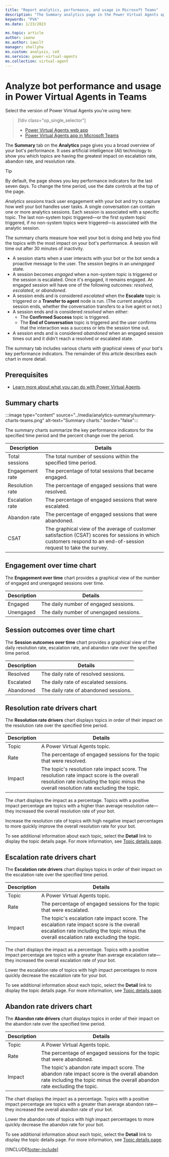 ```yaml
---
title: "Report analytics, performance, and usage in Microsoft Teams"
description: "The Summary analytics page in the Power Virtual Agents app in Microsoft Teams shows you the scope of analytics, clustered with AI technology, so you can instantly see what topics and bots need improving."
keywords: "PVA"
ms.date: 1/23/2023

ms.topic: article
author: iaanw
ms.author: iawilt
manager: shellyha
ms.custom: analysis, ceX
ms.service: power-virtual-agents
ms.collection: virtual-agent
---
```


# Analyze bot performance and usage in Power Virtual Agents in Teams

Select the version of Power Virtual Agents you're using here:

> [!div class="op_single_selector"]
>
> - [Power Virtual Agents web app](../analytics-summary.md)
> - [Power Virtual Agents app in Microsoft Teams](analytics-summary-teams.md)

The **Summary** tab on the **Analytics** page gives you a broad overview of your bot's performance. It uses artificial intelligence (AI) technology to show you which topics are having the greatest impact on escalation rate, abandon rate, and resolution rate.

> [!TIP]
> By default, the page shows you key performance indicators for the last seven days. To change the time period, use the date controls at the top of the page.

_Analytics sessions_ track user engagement with your bot and try to capture how well your bot handles user tasks. A single conversation can contain one or more analytics sessions. Each session is associated with a specific topic. The last non-system topic triggered&mdash;or the first system topic triggered, if no non-system topics were triggered&mdash;is associated with the analytic session.

The summary charts measure how well your bot is doing and help you find the topics with the most impact on your bot's performance. A session will time out after 30&nbsp;minutes of inactivity.

- A session starts when a user interacts with your bot or the bot sends a proactive message to the user. The session begins in an _unengaged_ state.
- A session becomes _engaged_ when a non-system topic is triggered or the session is escalated. Once it's engaged, it remains engaged. An engaged session will have one of the following outcomes: _resolved_, _escalated_, or _abandoned_.
- A session ends and is considered _escalated_ when the **Escalate** topic is triggered or a **Transfer to agent** node is run. (The current analytics session ends, whether the conversation transfers to a live agent or not.)
- A session ends and is considered _resolved_ when either:
  - The **Confirmed Success** topic is triggered.
  - The **End of Conversation** topic is triggered and the user confirms that the interaction was a success or lets the session time out.
- A session ends and is considered _abandoned_ when an engaged session times out and it didn't reach a resolved or escalated state.

The summary tab includes various charts with graphical views of your bot's key performance indicators. The remainder of this article describes each chart in more detail.

## Prerequisites

- [Learn more about what you can do with Power Virtual Agents](fundamentals-what-is-power-virtual-agents-teams.md).

## Summary charts

:::image type="content" source="../media/analytics-summary/summary-charts-teams.png" alt-text="Summary charts." border="false":::

The summary charts summarize the key performance indicators for the specified time period and the percent change over the period.

| Description | Details |
|---|---|
| Total sessions | The total number of sessions within the specified time period. |
| Engagement rate | The percentage of total sessions that became engaged. |
| Resolution rate | The percentage of engaged sessions that were resolved. |
| Escalation rate | The percentage of engaged sessions that were escalated. |
| Abandon rate | The percentage of engaged sessions that were abandoned. |
| CSAT | The graphical view of the average of customer satisfaction (CSAT) scores for sessions in which customers respond to an end-of-session request to take the survey. |

## Engagement over time chart

The **Engagement over time** chart provides a graphical view of the number of engaged and unengaged sessions over time.

| Description | Details                                 |
| ----------- | --------------------------------------- |
| Engaged     | The daily number of engaged sessions.   |
| Unengaged   | The daily number of unengaged sessions. |

## Session outcomes over time chart

The **Session outcomes over time** chart provides a graphical view of the daily resolution rate, escalation rate, and abandon rate over the specified time period.

| Description | Details                               |
| ----------- | ------------------------------------- |
| Resolved    | The daily rate of resolved sessions.  |
| Escalated   | The daily rate of escalated sessions. |
| Abandoned   | The daily rate of abandoned sessions. |

## Resolution rate drivers chart

The **Resolution rate drivers** chart displays topics in order of their impact on the resolution rate over the specified time period.

| Description | Details |
|-------------|---|
| Topic       | A Power Virtual Agents topic. |
| Rate        | The percentage of engaged sessions for the topic that were resolved. |
| Impact      | The topic's resolution rate impact score. The resolution rate impact score is the overall resolution rate including the topic minus the overall resolution rate excluding the topic. |

The chart displays the impact as a percentage. Topics with a positive impact percentage are topics with a higher than average resolution rate&mdash;they increased the overall resolution rate of your bot.

Increase the resolution rate of topics with high negative impact percentages to more quickly improve the overall resolution rate for your bot.

To see additional information about each topic, select the **Detail** link to display the topic details page. For more information, see [Topic details page](analytics-topic-details-teams.md).

## Escalation rate drivers chart

The **Escalation rate drivers** chart displays topics in order of their impact on the escalation rate over the specified time period.

| Description | Details |
|-------------|---|
| Topic       | A Power Virtual Agents topic. |
| Rate        | The percentage of engaged sessions for the topic that were escalated. |
| Impact      | The topic's escalation rate impact score. The escalation rate impact score is the overall escalation rate including the topic minus the overall escalation rate excluding the topic. |

The chart displays the impact as a percentage. Topics with a positive impact percentage are topics with a greater than average escalation rate&mdash;they increased the overall escalation rate of your bot.

Lower the escalation rate of topics with high impact percentages to more quickly decrease the escalation rate for your bot.

To see additional information about each topic, select the **Detail** link to display the topic details page. For more information, see [Topic details page](analytics-topic-details-teams.md).

## Abandon rate drivers chart

The **Abandon rate drivers** chart displays topics in order of their impact on the abandon rate over the specified time period.

| Description | Details |
|-------------|---|
| Topic       | A Power Virtual Agents topic. |
| Rate        | The percentage of engaged sessions for the topic that were abandoned. |
| Impact      | The topic's abandon rate impact score. The abandon rate impact score is the overall abandon rate including the topic minus the overall abandon rate excluding the topic. |

The chart displays the impact as a percentage. Topics with a positive impact percentage are topics with a greater than average abandon rate&mdash;they increased the overall abandon rate of your bot.

Lower the abandon rate of topics with high impact percentages to more quickly decrease the abandon rate for your bot.

To see additional information about each topic, select the **Detail** link to display the topic details page. For more information, see [Topic details page](analytics-topic-details-teams.md).

[!INCLUDE[footer-include](../includes/footer-banner.md)]
